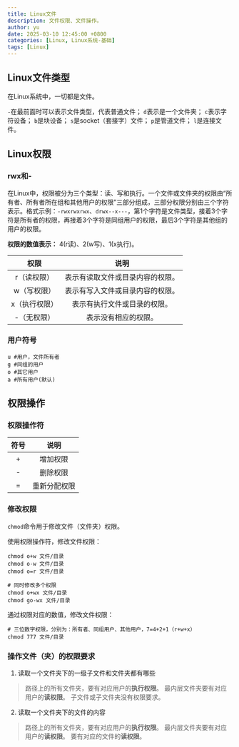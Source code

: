 ```yaml
---
title: Linux文件
description: 文件权限、文件操作。
author: yu
date: 2025-03-10 12:45:00 +0800
categories: [Linux, Linux系统-基础]
tags: [Linux]
---
```


## Linux文件类型

在Linux系统中，一切都是文件。

`-`在最前面时可以表示文件类型，代表普通文件；
`d`表示是一个文件夹；
`c`表示字符设备；
`b`是块设备；
`s`是socket（套接字）文件；
`p`是管道文件；
`l`是连接文件。

## Linux权限

### rwx和-
在Linux中，权限被分为三个类型：读、写和执行。一个文件或文件夹的权限由“所有者、所有者所在组和其他用户的权限”三部分组成，三部分权限分别由三个字符表示。格式示例：`-rwxrwxrwx`、`drwx--x---`，第1个字符是文件类型，接着3个字符是所有者的权限，再接着3个字符是同组用户的权限，最后3个字符是其他组的用户的权限。

**权限的数值表示：** 4(r读)、2(w写)、1(x执行)。

|  权限   |   说明  |
|:-------:|:----------:|
|r（读权限）|表示有读取文件或目录内容的权限。|
|w（写权限）|表示有写入文件或目录内容的权限。|
|x（执行权限）|表示有执行文件或目录的权限。|
|-（无权限）|表示没有相应的权限。|

### 用户符号
```
u #用户，文件所有者
g #同组的用户
o #其它用户
a #所有用户(默认)
```

## 权限操作

### 权限操作符

| 符号 |     说明     |
|:----:|:-----------:|
|  +   | 增加权限     |
|  -   | 删除权限     |
|  =   | 重新分配权限 |

### 修改权限

`chmod`命令用于修改文件（文件夹）权限。

使用权限操作符，修改文件权限：
```shell
chmod o+w 文件/目录
chmod o-w 文件/目录
chmod o=r 文件/目录

# 同时修改多个权限
chmod o+wx 文件/目录
chmod go-wx 文件/目录
```

通过权限对应的数值，修改文件权限：
```shell
# 三位数字权限，分别为：所有者、同组用户、其他用户，7=4+2+1（r+w+x）
chmod 777 文件/目录
```

### 操作文件（夹）的权限要求

1. 读取一个文件夹下的一级子文件和文件夹都有哪些
>路径上的所有文件夹，要有对应用户的**执行权限**。
最内层文件夹要有对应用户的**读权限**。
子文件或子文件夹没有权限要求。
2. 读取一个文件夹下的文件的内容
>路径上的所有文件夹，要有对应用户的**执行权限**。
最内层文件夹要有对应用户的**读权限**。
要有对应的文件的**读权限**。
